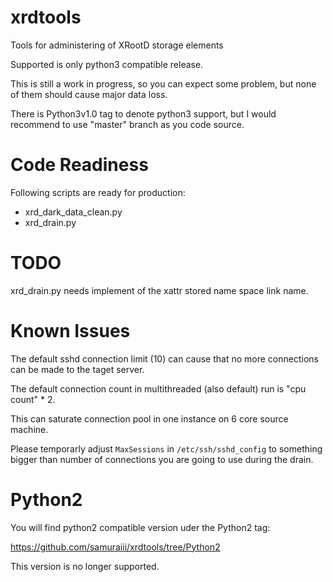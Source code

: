 # xrdtools
Tools for administering of XRootD storage elements

Supported is only python3 compatible release.

This is still a work in progress, so you can expect some problem, but none of them should cause major data loss.

There is Python3v1.0 tag to denote python3 support, but I would recommend to use "master" branch as you code source.


# Code Readiness
Following scripts are ready for production:
- xrd_dark_data_clean.py
- xrd_drain.py



# TODO
xrd_drain.py needs implement of the xattr stored name space link name.

# Known Issues
The default sshd connection limit (10) can cause that no more connections can be made to the taget server.

The default connection count in multithreaded (also default) run is "cpu count" * 2.

This can saturate connection pool in one instance on 6 core source machine.

Please temporarly adjust `MaxSessions`  in `/etc/ssh/sshd_config` to something bigger than number of connections you are going to use during the drain.



# Python2
You will find python2 compatible version uder the Python2 tag:

https://github.com/samuraiii/xrdtools/tree/Python2

This version is no longer supported.
